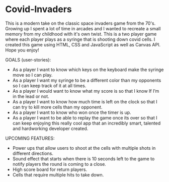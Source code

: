 # Covid-Invaders

This is a modern take on the classic space invaders game from the 70's. Growing up I spent a lot of time in arcades and I wanted to recreate a small memory from my childhood with it's own twist. This is a two player game where each player plays as a syringe that is shooting down covid cells. I created this game using HTML, CSS and JavaScript as well as Canvas API. Hope you enjoy!

GOALS (user-stories):
- As a player I want to know which keys on the keyboard make the syringe move so I can play.
- As a player I want my syringe to be a different color than my opponents so I can keep track of it at all times.
- As a player I would want to know what my score is so that I know If I’m in the lead or not.
- As a player I want to know how much time is left on the clock so that I can try to kill more cells than my opponent.
- As a player I want to know who won once the timer is up.
- As a player I want to be able to replay the game once its over so that I can keep enjoying this really cool app that an incredibly smart, talented and hardworking developer created.

UPCOMING FEATURES:
- Power ups that allow users to shoot at the cells with multiple shots in different directions.
- Sound effect that starts when there is 10 seconds left to the game to notify players the round is coming to a close.
- High score board for return players.
- Cells that require multiple hits to take down.
